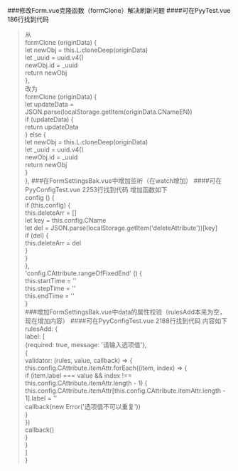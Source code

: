 ###修改Form.vue克隆函数（formClone）解决刷新问题
####可在PyyTest.vue 186行找到代码
>从</br>
>formClone (originData) {</br>
        let newObj = this.L.cloneDeep(originData)</br>
        let _uuid = uuid.v4()</br>
        newObj.id = _uuid</br>
        return newObj</br>
      },</br>
改为</br>
formClone (originData) {</br>
        let updateData = JSON.parse(localStorage.getItem(originData.CNameEN))</br>
        if (updateData) {</br>
          return updateData</br>
        } else {</br>
          let newObj = this.L.cloneDeep(originData)</br>
          let _uuid = uuid.v4()</br>
          newObj.id = _uuid</br>
          return newObj</br>
        }</br>
      },
###在FormSettingsBak.vue中增加监听（在watch增加）
####可在PyyConfigTest.vue 2253行找到代码
>增加函数如下</br>
>config () {</br>
        if (this.config) {</br>
          this.deleteArr = []</br>
          let key = this.config.CName</br>
          let del = JSON.parse(localStorage.getItem('deleteAttribute'))[key]</br>
          if (del) {</br>
            this.deleteArr = del</br>
          }</br>
        }</br>
      },</br>
      'config.CAttribute.rangeOfFixedEnd' () {</br>
        this.startTime = ''</br>
        this.stepTime = ''</br>
        this.endTime = ''</br>
      }</br>
###增加FormSettingsBak.vue中data的属性校验（rulesAdd本来为空，现在增加内容）
####可在PyyConfigTest.vue 2188行找到代码
>内容如下</br>
rulesAdd: {</br>
          label: [</br>
            {required: true, message: '请输入选项值'},</br>
            {</br>
              validator: (rules, value, callback) => {</br>
                this.config.CAttribute.itemAttr.forEach((item, index) => {</br>
                  if (item.label === value && index !== this.config.CAttribute.itemAttr.length - 1) {</br>
                    this.config.CAttribute.itemAttr[this.config.CAttribute.itemAttr.length - 1].label = ''</br>
                    callback(new Error('选项值不可以重复'))</br>
                  }</br>
                })</br>
                callback()</br>
              }</br>
            }</br>
          ]</br>
        }</br>
